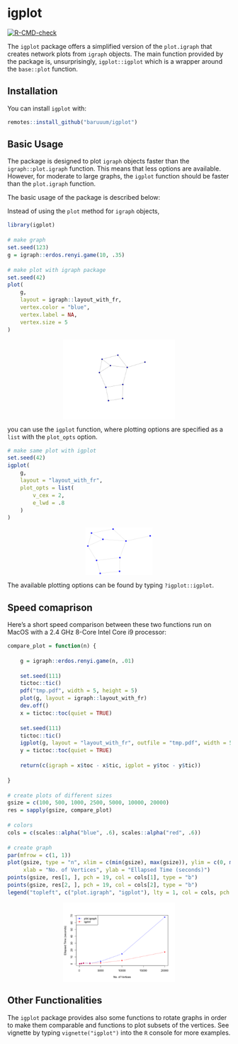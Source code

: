 
<!-- README.md is generated from README.Rmd. Please edit that file -->

# igplot

<!-- badges: start -->

[![R-CMD-check](https://github.com/baruuum/igplot/workflows/R-CMD-check/badge.svg)](https://github.com/baruuum/igplot/actions)

<!-- badges: end -->

The `igplot` package offers a simplified version of the `plot.igraph`
that creates network plots from `igraph` objects. The main function
provided by the package is, unsurprisingly, `igplot::igplot` which is a
wrapper around the `base::plot` function.

## Installation

You can install `igplot` with:

``` r
remotes::install_github("baruuum/igplot")
```

## Basic Usage

The package is designed to plot `igraph` objects faster than the
`igraph::plot.igraph` function. This means that less options are
available. However, for moderate to large graphs, the `igplot` function
should be faster than the `plot.igraph` function.

The basic usage of the package is described below:

Instead of using the `plot` method for `igraph` objects,

``` r
library(igplot)

# make graph
set.seed(123)
g = igraph::erdos.renyi.game(10, .35)

# make plot with igraph package
set.seed(42)
plot(
    g, 
    layout = igraph::layout_with_fr, 
    vertex.color = "blue", 
    vertex.label = NA, 
    vertex.size = 5
)
```

<img src="man/figures/README-example-1.png" width="50%" style="display: block; margin: auto;" />

you can use the `igplot` function, where plotting options are specified
as a `list` with the `plot_opts` option.

``` r
# make same plot with igplot
set.seed(42)
igplot(
    g, 
    layout = "layout_with_fr", 
    plot_opts = list(
        v_cex = 2, 
        e_lwd = .8
    )
)
```

<img src="man/figures/README-example2-1.png" width="30%" style="display: block; margin: auto;" />

The available plotting options can be found by typing `?igplot::igplot`.

## Speed comaprison

Here’s a short speed comparison between these two functions run on MacOS
with a 2.4 GHz 8-Core Intel Core i9 processor:

``` r
compare_plot = function(n) {
    
    g = igraph::erdos.renyi.game(n, .01)
    
    set.seed(111)
    tictoc::tic()
    pdf("tmp.pdf", width = 5, height = 5)
    plot(g, layout = igraph::layout_with_fr) 
    dev.off()
    x = tictoc::toc(quiet = TRUE)
    
    set.seed(111)
    tictoc::tic()
    igplot(g, layout = "layout_with_fr", outfile = "tmp.pdf", width = 5, height = 5)
    y = tictoc::toc(quiet = TRUE)
    
    return(c(igraph = x$toc - x$tic, igplot = y$toc - y$tic))
    
}

# create plots of different sizes
gsize = c(100, 500, 1000, 2500, 5000, 10000, 20000)
res = sapply(gsize, compare_plot)

# colors
cols = c(scales::alpha("blue", .6), scales::alpha("red", .6))

# create graph
par(mfrow = c(1, 1))
plot(gsize, type = "n", xlim = c(min(gsize), max(gsize)), ylim = c(0, max(res)),
     xlab = "No. of Vertices", ylab = "Ellapsed Time (seconds)")
points(gsize, res[1, ], pch = 19, col = cols[1], type = "b")
points(gsize, res[2, ], pch = 19, col = cols[2], type = "b")
legend("topleft", c("plot.igraph", "igplot"), lty = 1, col = cols, pch = 19)
```

<img src="man/figures/README-unnamed-chunk-2-1.png" width="50%" style="display: block; margin: auto;" />

## Other Functionalities

The `igplot` package provides also some functions to rotate graphs in
order to make them comparable and functions to plot subsets of the
vertices. See vignette by typing `vignette("igplot")` into the `R`
console for more examples.
